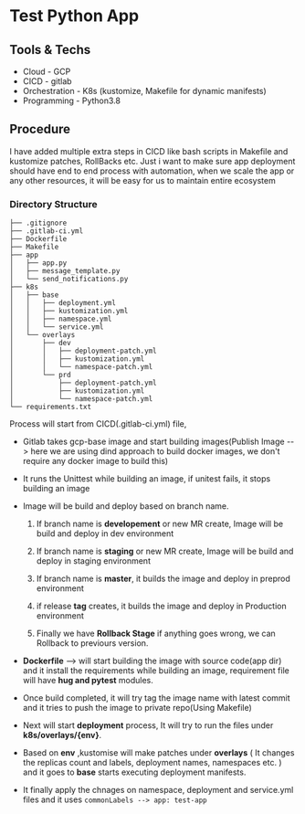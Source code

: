 # Test Python App

## Tools & Techs
- Cloud - GCP
- CICD - gitlab
- Orchestration - K8s (kustomize, Makefile for dynamic manifests)
- Programming - Python3.8

## Procedure 
I have added multiple extra steps in CICD like bash scripts in Makefile and kustomize patches, RollBacks etc. Just i want to make sure app deployment should have end to end process with automation, when we scale the app or any other resources, it will be easy for us to maintain entire ecosystem

### Directory Structure
    ├── .gitignore
	├── .gitlab-ci.yml
	├── Dockerfile
    ├── Makefile
    ├── app
    │   ├── app.py
    │   ├── message_template.py
    │   └── send_notifications.py
    ├── k8s
    │   ├── base
    │   │   ├── deployment.yml
    │   │   ├── kustomization.yml
    │   │   ├── namespace.yml
    │   │   └── service.yml
    │   └── overlays
    │       ├── dev
    │       │   ├── deployment-patch.yml
    │       │   ├── kustomization.yml
    │       │   └── namespace-patch.yml
    │       └── prd
    │           ├── deployment-patch.yml
    │           ├── kustomization.yml
    │           └── namespace-patch.yml
    └── requirements.txt

Process will start from CICD(.gitlab-ci.yml) file,

- Gitlab takes gcp-base image and start building images(Publish Image --> here we are using dind approach to build docker images, we don't require any docker image to build this) 

- It runs the Unittest while building an image, if unitest fails, it stops building an image 
- Image will be build and deploy based on branch name.
	1. If branch name is **developement** or new MR create, Image will be build and deploy in dev environment

	1. If branch name is **staging** or new MR create, Image will be build and deploy in staging environment

	1. If branch name is **master**, it builds the image and deploy in preprod environment

	1. if release **tag** creates, it builds the image and deploy in Production environment

	1. Finally we have **Rollback Stage** if anything goes wrong,  we can Rollback to previours version.

- **Dockerfile** --> will start building the image with source code(app dir) and it install the requirements while building an image, requirement file will have **hug and pytest** modules.
- Once build completed, it will try tag the image name with latest commit and it tries to push the image to private repo(Using Makefile)

- Next will start **deployment** process, It will try to run the files under **k8s/overlays/{env}**.

- Based on **env** ,kustomise will make patches under **overlays** ( It changes the replicas count and labels, deployment names, namespaces etc. ) and it goes to **base** starts executing deployment manifests.

- It finally apply the chnages on namespace, deployment and service.yml files and it uses `commonLabels --> app: test-app`


